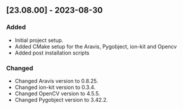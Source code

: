 ## [23.08.00] - 2023-08-30


### Added
- Initial project setup.
- Added CMake setup for the Aravis, Pygobject, ion-kit and Opencv 
- Added post installation scripts

### Changed
- Changed Aravis version to 0.8.25.
- Changed ion-kit version to 0.3.4.
- Changed OpenCV version to 4.5.5.
- Changed Pygobject version to 3.42.2.


